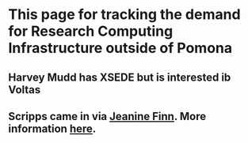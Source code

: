 # This page for tracking the demand for Research Computing Infrastructure outside of Pomona

## Harvey Mudd has XSEDE but is interested ib Voltas

## Scripps came in via [Jeanine Finn](https://jeaninefinn.me/). More information [here]().

